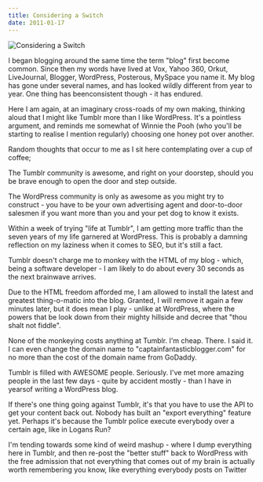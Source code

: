 ```yaml
---
title: Considering a Switch
date: 2011-01-17
---
```


![Considering a Switch](https://source.unsplash.com/9ZQzrLWV52M/1600x900)

I began blogging around the same time the term "blog" first become common. Since then my words have lived at Vox, Yahoo 360, Orkut, LiveJournal, Blogger, WordPress, Posterous, MySpace you name it. My blog has gone under several names, and has looked wildly different from year to year. One thing has beenconsistent though - it has endured.

Here I am again, at an imaginary cross-roads of my own making, thinking aloud that I might like Tumblr more than I like WordPress. It's a pointless argument, and reminds me somewhat of Winnie the Pooh (who you'll be starting to realise I mention regularly) choosing one honey pot over another.

Random thoughts that occur to me as I sit here contemplating over a cup of coffee;

The Tumblr community is awesome, and right on your doorstep, should you be brave enough to open the door and step outside.

The WordPress community is only as awesome as you might try to construct - you have to be your own advertising agent and door-to-door salesmen if you want more than you and your pet dog to know it exists.

Within a week of trying "life at Tumblr", I am getting more traffic than the seven years of my life garnered at WordPress. This is probably a damning reflection on my laziness when it comes to SEO, but it's still a fact.

Tumblr doesn't charge me to monkey with the HTML of my blog - which, being a software developer - I am likely to do about every 30 seconds as the next brainwave arrives.

Due to the HTML freedom afforded me, I am allowed to install the latest and greatest thing-o-matic into the blog. Granted, I will remove it again a few minutes later, but it does mean I play - unlike at WordPress, where the powers that be look down from their mighty hillside and decree that "thou shalt not fiddle".

None of the monkeying costs anything at Tumblr. I'm cheap. There. I said it. I can even change the domain name to "captainfantasticblogger.com" for no more than the cost of the domain name from GoDaddy.

Tumblr is filled with AWESOME people. Seriously. I've met more amazing people in the last few days - quite by accident mostly - than I have in yearsof writing a WordPress blog.

If there's one thing going against Tumblr, it's that you have to use the API to get your content back out. Nobody has built an "export everything" feature yet. Perhaps it's because the Tumblr police execute everybody over a certain age, like in Logans Run?

I'm tending towards some kind of weird mashup - where I dump everything here in Tumblr, and then re-post the "better stuff" back to WordPress with the free admission that not everything that comes out of my brain is actually worth remembering you know, like everything everybody posts on Twitter